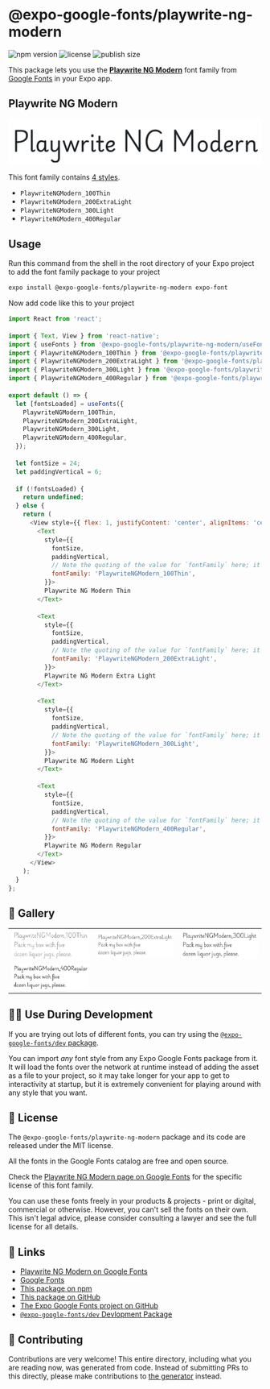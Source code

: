 # @expo-google-fonts/playwrite-ng-modern

![npm version](https://flat.badgen.net/npm/v/@expo-google-fonts/playwrite-ng-modern)
![license](https://flat.badgen.net/github/license/expo/google-fonts)
![publish size](https://flat.badgen.net/packagephobia/install/@expo-google-fonts/playwrite-ng-modern)

This package lets you use the [**Playwrite NG Modern**](https://fonts.google.com/specimen/Playwrite+NG+Modern) font family from [Google Fonts](https://fonts.google.com/) in your Expo app.

## Playwrite NG Modern

![Playwrite NG Modern](./font-family.png)

This font family contains [4 styles](#-gallery).

- `PlaywriteNGModern_100Thin`
- `PlaywriteNGModern_200ExtraLight`
- `PlaywriteNGModern_300Light`
- `PlaywriteNGModern_400Regular`

## Usage

Run this command from the shell in the root directory of your Expo project to add the font family package to your project
```sh
expo install @expo-google-fonts/playwrite-ng-modern expo-font
```

Now add code like this to your project
```js
import React from 'react';

import { Text, View } from 'react-native';
import { useFonts } from '@expo-google-fonts/playwrite-ng-modern/useFonts';
import { PlaywriteNGModern_100Thin } from '@expo-google-fonts/playwrite-ng-modern/100Thin';
import { PlaywriteNGModern_200ExtraLight } from '@expo-google-fonts/playwrite-ng-modern/200ExtraLight';
import { PlaywriteNGModern_300Light } from '@expo-google-fonts/playwrite-ng-modern/300Light';
import { PlaywriteNGModern_400Regular } from '@expo-google-fonts/playwrite-ng-modern/400Regular';

export default () => {
  let [fontsLoaded] = useFonts({
    PlaywriteNGModern_100Thin,
    PlaywriteNGModern_200ExtraLight,
    PlaywriteNGModern_300Light,
    PlaywriteNGModern_400Regular,
  });

  let fontSize = 24;
  let paddingVertical = 6;

  if (!fontsLoaded) {
    return undefined;
  } else {
    return (
      <View style={{ flex: 1, justifyContent: 'center', alignItems: 'center' }}>
        <Text
          style={{
            fontSize,
            paddingVertical,
            // Note the quoting of the value for `fontFamily` here; it expects a string!
            fontFamily: 'PlaywriteNGModern_100Thin',
          }}>
          Playwrite NG Modern Thin
        </Text>

        <Text
          style={{
            fontSize,
            paddingVertical,
            // Note the quoting of the value for `fontFamily` here; it expects a string!
            fontFamily: 'PlaywriteNGModern_200ExtraLight',
          }}>
          Playwrite NG Modern Extra Light
        </Text>

        <Text
          style={{
            fontSize,
            paddingVertical,
            // Note the quoting of the value for `fontFamily` here; it expects a string!
            fontFamily: 'PlaywriteNGModern_300Light',
          }}>
          Playwrite NG Modern Light
        </Text>

        <Text
          style={{
            fontSize,
            paddingVertical,
            // Note the quoting of the value for `fontFamily` here; it expects a string!
            fontFamily: 'PlaywriteNGModern_400Regular',
          }}>
          Playwrite NG Modern Regular
        </Text>
      </View>
    );
  }
};

```

## 🔡 Gallery


||||
|-|-|-|
|![PlaywriteNGModern_100Thin](./PlaywriteNGModern_100Thin.ttf.png)|![PlaywriteNGModern_200ExtraLight](./PlaywriteNGModern_200ExtraLight.ttf.png)|![PlaywriteNGModern_300Light](./PlaywriteNGModern_300Light.ttf.png)||
|![PlaywriteNGModern_400Regular](./PlaywriteNGModern_400Regular.ttf.png)||||


## 👩‍💻 Use During Development

If you are trying out lots of different fonts, you can try using the [`@expo-google-fonts/dev` package](https://github.com/expo/google-fonts/tree/master/font-packages/dev#readme).

You can import *any* font style from any Expo Google Fonts package from it. It will load the fonts
over the network at runtime instead of adding the asset as a file to your project, so it may take longer
for your app to get to interactivity at startup, but it is extremely convenient
for playing around with any style that you want.

## 📖 License

The `@expo-google-fonts/playwrite-ng-modern` package and its code are released under the MIT license.

All the fonts in the Google Fonts catalog are free and open source.

Check the [Playwrite NG Modern page on Google Fonts](https://fonts.google.com/specimen/Playwrite+NG+Modern) for the specific license of this font family.

You can use these fonts freely in your products & projects - print or digital, commercial or otherwise. However, you can't sell the fonts on their own. This isn't legal advice, please consider consulting a lawyer and see the full license for all details.

## 🔗 Links

- [Playwrite NG Modern on Google Fonts](https://fonts.google.com/specimen/Playwrite+NG+Modern)
- [Google Fonts](https://fonts.google.com/)
- [This package on npm](https://www.npmjs.com/package/@expo-google-fonts/playwrite-ng-modern)
- [This package on GitHub](https://github.com/expo/google-fonts/tree/master/font-packages/playwrite-ng-modern)
- [The Expo Google Fonts project on GitHub](https://github.com/expo/google-fonts)
- [`@expo-google-fonts/dev` Devlopment Package](https://github.com/expo/google-fonts/tree/master/font-packages/dev)

## 🤝 Contributing

Contributions are very welcome! This entire directory, including what you are reading now, was generated from code. Instead of submitting PRs to this directly, please make contributions to [the generator](https://github.com/expo/google-fonts/tree/master/packages/generator) instead.

